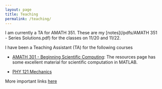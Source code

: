 ```yaml
---
layout: page
title: Teaching
permalink: /teaching/
---
```

I am currently a TA for AMATH 351. These are my [notes](/pdfs/AMATH 351 - Series Solutions.pdf) for the classes on 11/20 and 11/22.


I have been a Teaching Assistant (TA) for the following courses
* [AMATH 301 - Beginning Scientific Computing](http://courses.washington.edu/am301/):
 The resources page has some excellent material for scientific computation in MATLAB.

* [PHY 121 Mechanics](http://courses.washington.edu/phys121z/index.php)



More important links [here](/pages/links)
